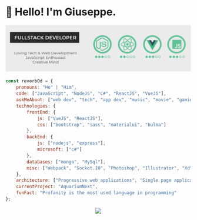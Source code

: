 # :wave: Hello! I'm Giuseppe.

<img src="https://github.com/ReverbOD/ReverbOD/blob/master/gh-header-image.png"/>

<p>
</p>

```javascript
const reverbOd = {
    pronouns: "He" | "Him",
    code: ["JavaScript", "NodeJS", "C#", "ReactJS", "VueJS"],
    askMeAbout: ["web dev", "tech", "app dev", "music", "movie", "gaming"],
    technologies: {
        frontEnd: {
            js: ["VueJS", "ReactJS"],
            css: ["bootstrap", "sass", "materialui", "bulma"]
        },
        backEnd: {
            js: ["nodejs", "express"],
            microsoft: ["c#"]
        },
        databases: ["mongo", "MySql"],
        misc: ["Webpack", "Socket.IO", "Photoshop", "Illustrator", "Xd"]
    },
    architecture: ["Progressive web applications", "Single page applications", "Website"],
    currentProject: "AquariumNext",
    funFact: "Profanity is the most used language in programming"
};
```

 </p> 
<div align ="center">
<a href ="https://github-readme-stats">
<img align ="center" src = "https://github-readme-stats.vercel.app/api?username=ReverbOD&count_private=true&theme=vue&show_icons=true&count_private=true">
</a>
</div>

<!--
**ReverbOD/ReverbOD** is a ✨ _special_ ✨ repository because its `README.md` (this file) appears on your GitHub profile.

Here are some ideas to get you started:

- 🔭 I’m currently working on ...
- 🌱 I’m currently learning ...
- 👯 I’m looking to collaborate on ...
- 🤔 I’m looking for help with ...
- 💬 Ask me about ...
- 📫 How to reach me: ...
- 😄 Pronouns: ...
- ⚡ Fun fact: ...
-->
